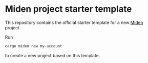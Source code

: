 # Miden project starter template

This repository contains the official starter template for a new [Miden](https://github.com/0xPolygonMiden/compiler/cargo-ext) project.  

Run

```bash
cargo miden new my-account
```

to create a new project based on this template.

